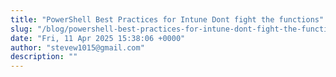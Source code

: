 ```yaml
---
title: "PowerShell Best Practices for Intune Dont fight the functions"
slug: "/blog/powershell-best-practices-for-intune-dont-fight-the-functions"
date: "Fri, 11 Apr 2025 15:38:06 +0000"
author: "stevew1015@gmail.com"
description: ""
---
```


